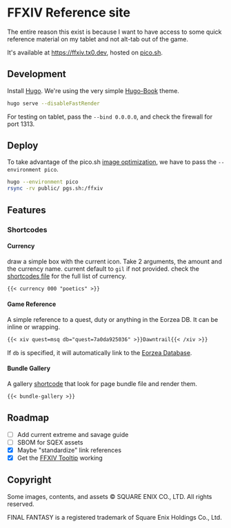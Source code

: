 # FFXIV Reference site

The entire reason this exist is because I want to have access to some quick reference material on my tablet and not alt-tab out of the game.

It's available at https://ffxiv.tx0.dev, hosted on [pico.sh](https://pico.sh/).

## Development

Install [Hugo](https://gohugo.io/).
We're using the very simple [Hugo-Book](https://github.com/alex-shpak/hugo-book) theme.

```sh
hugo serve --disableFastRender
```

For testing on tablet, pass the `--bind 0.0.0.0`, and check the firewall for port 1313.

## Deploy

To take advantage of the pico.sh [image optimization](https://pico.sh/images#image-manipulation), we have to pass the `--environment pico`.

```sh
hugo --environment pico
rsync -rv public/ pgs.sh:/ffxiv
```
## Features

### Shortcodes

#### Currency

draw a simple box with the current icon. Take 2 arguments, the amount and the currency name. current default to `gil` if not provided. check the [shortcodes file](layouts/shortcodes/currency.html) for the full list of currency.

```markdown
{{< currency 000 "poetics" >}}
```

#### Game Reference

A simple reference to a quest, duty or anything in the Eorzea DB. It can be inline or wrapping.

```markdown
{{< xiv quest=msq db="quest=7a0da925036" >}}Dawntrail{{< /xiv >}}
```
If `db` is specified, it will automatically link to the [Eorzea Database](https://eu.finalfantasyxiv.com/lodestone/playguide/db/).

#### Bundle Gallery

A gallery [shortcode](layouts/shortcodes/bundle-gallery.html) that look for page bundle file and render them.

```markdown
{{< bundle-gallery >}}
```

## Roadmap

- [ ] Add current extreme and savage guide
- [ ] SBOM for SQEX assets
- [x] Maybe "standardize" link references
- [x] Get the [FFXIV Tooltip](https://eu.finalfantasyxiv.com/lodestone/special/fankit/tooltip/) working

## Copyright

Some images, contents, and assets © SQUARE ENIX CO., LTD. All rights reserved.

FINAL FANTASY is a registered trademark of Square Enix Holdings Co., Ltd.
